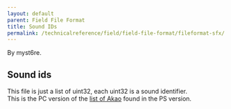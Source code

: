 ```yaml
---
layout: default
parent: Field File Format
title: Sound IDs
permalink: /technicalreference/field/field-file-format/fileformat-sfx/
---
```


By myst6re.

## Sound ids

This file is just a list of uint32, each uint32 is a sound identifier.  
This is the PC version of the [list of Akao](../../Miscellaneous/PlaystationMedia.md#Second_file_.28.2A.MAP.29) found in the PS version.

